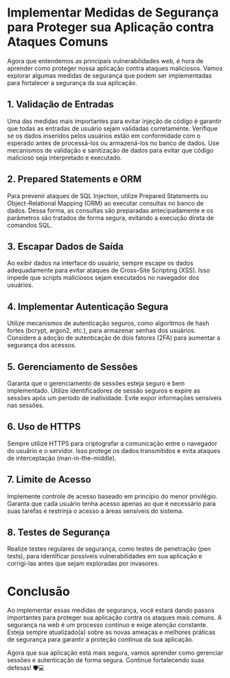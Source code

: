 # Implementar Medidas de Segurança para Proteger sua Aplicação contra Ataques Comuns

Agora que entendemos as principais vulnerabilidades web, é hora de aprender como proteger nossa aplicação contra ataques maliciosos. Vamos explorar algumas medidas de segurança que podem ser implementadas para fortalecer a segurança da sua aplicação.

## 1. Validação de Entradas
Uma das medidas mais importantes para evitar injeção de código é garantir que todas as entradas de usuário sejam validadas corretamente. Verifique se os dados inseridos pelos usuários estão em conformidade com o esperado antes de processá-los ou armazená-los no banco de dados. Use mecanismos de validação e sanitização de dados para evitar que código malicioso seja interpretado e executado.

## 2. Prepared Statements e ORM
Para prevenir ataques de SQL Injection, utilize Prepared Statements ou Object-Relational Mapping (ORM) ao executar consultas no banco de dados. Dessa forma, as consultas são preparadas antecipadamente e os parâmetros são tratados de forma segura, evitando a execução direta de comandos SQL.

## 3. Escapar Dados de Saída
Ao exibir dados na interface do usuário, sempre escape os dados adequadamente para evitar ataques de Cross-Site Scripting (XSS). Isso impede que scripts maliciosos sejam executados no navegador dos usuários.

## 4. Implementar Autenticação Segura
Utilize mecanismos de autenticação seguros, como algoritmos de hash fortes (bcrypt, argon2, etc.), para armazenar senhas dos usuários. Considere a adoção de autenticação de dois fatores (2FA) para aumentar a segurança dos acessos.

## 5. Gerenciamento de Sessões
Garanta que o gerenciamento de sessões esteja seguro e bem implementado. Utilize identificadores de sessão seguros e expire as sessões após um período de inatividade. Evite expor informações sensíveis nas sessões.

## 6. Uso de HTTPS
Sempre utilize HTTPS para criptografar a comunicação entre o navegador do usuário e o servidor. Isso protege os dados transmitidos e evita ataques de interceptação (man-in-the-middle).

## 7. Limite de Acesso
Implemente controle de acesso baseado em princípio do menor privilégio. Garanta que cada usuário tenha acesso apenas ao que é necessário para suas tarefas e restrinja o acesso a áreas sensíveis do sistema.

## 8. Testes de Segurança
Realize testes regulares de segurança, como testes de penetração (pen tests), para identificar possíveis vulnerabilidades em sua aplicação e corrigi-las antes que sejam exploradas por invasores.

# Conclusão
Ao implementar essas medidas de segurança, você estará dando passos importantes para proteger sua aplicação contra os ataques mais comuns. A segurança na web é um processo contínuo e exige atenção constante. Esteja sempre atualizado(a) sobre as novas ameaças e melhores práticas de segurança para garantir a proteção contínua da sua aplicação.

Agora que sua aplicação está mais segura, vamos aprender como gerenciar sessões e autenticação de forma segura. Continue fortalecendo suas defesas! 🛡️💻